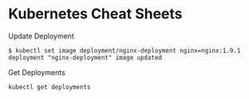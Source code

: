 # Kubernetes Cheat Sheets

Update Deployment
```
$ kubectl set image deployment/nginx-deployment nginx=nginx:1.9.1
deployment "nginx-deployment" image updated
```

Get Deployments
```
kubectl get deployments
```